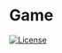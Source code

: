# Game

[![License](https://img.shields.io/badge/License-MIT-yellow.svg)](./[LICENSE](https://github.com/ivan-r-sigaev/pico_chess/blob/main/LICENSE))